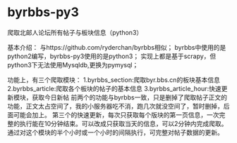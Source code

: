 # byrbbs-py3
爬取北邮人论坛所有帖子与板块信息（python3）

基本介绍：
与https://github.com/ryderchan/byrbbs相似；
byrbbs中使用的是python2编写，byrbbs-py3使用的是python3；
实现上都是基于scrapy，但python3下无法使用Mysqldb,更换为pymysql；

功能上，有三个爬取模块：
1.byrbbs_section:爬取byr.bbs.cn的板块基本信息
2.byrbbs_article:爬取各个板块的帖子的基本信息
3.byrbbs_article_hour:快速更新模块，获取今日新帖
前两个的功能与byrbbs一致，只是删掉了爬取帖子正文的功能，正文太占空间了，我的小服务器吃不消，跑几次就没空间了，暂时删掉，后面可能会加上。
第三个的快速更新，每次只获取每个版块的第一页信息，一次完整的执行能在10分钟结束。可以改成只获取当天的信息，可以2分钟内完成爬取。通过对这个模块的半个小时或一个小时的间隔执行，可完整对帖子数据的更新。

